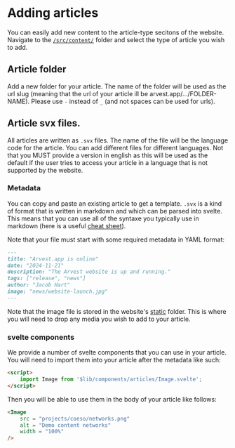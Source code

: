 # Adding articles

You can easily add new content to the article-type secitons of the website. Navigate to the [`/src/content/`](/src/content/) folder and select the type of article you wish to add.

## Article folder

Add a new folder for your article. The name of the folder will be used as the url slug (meaning that the url of your article ill be arvest.app/.../FOLDER-NAME). Please use `-` instead of `_` (and not spaces can be used for urls).

## Article svx files.

All articles are written as `.svx` files. The name of the file will be the language code for the article. You can add different files for different languages. Not that you MUST provide a version in english as this will be used as the default if the user tries to access your article in a language that is not supported by the website.

### Metadata

You can copy and paste an existing article to get a template. `.svx` is a kind of format that is written in markdown and which can be parsed into svelte. This means that you can use all of the syntaxe you typically use in markdown (here is a useful [cheat sheet](https://www.markdownguide.org/cheat-sheet/)).

Note that your file must start with some required metadata in YAML format:

```md
---
title: "Arvest.app is online"
date: "2024-11-21"
description: "The Arvest website is up and running."
tags: ["release", "news"]
author: "Jacob Hart"
image: "news/website-launch.jpg"
---
```

Note that the image file is stored in the website's [static](/static/) folder. This is where you will need to drop any media you wish to add to your article.

### svelte components

We provide a number of svelte components that you can use in your article. You will need to import them into your article after the metadata like such:

```md
<script>
    import Image from '$lib/components/articles/Image.svelte';
</script>
```

Then you will be able to use them in the body of your article like follows:

```md
<Image
    src = "projects/coeso/networks.png"
    alt = "Demo content networks"
    width = "100%"
/>
```